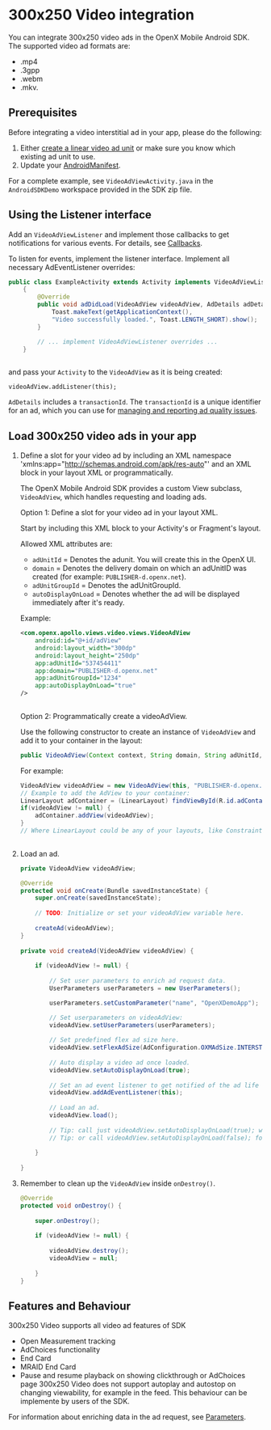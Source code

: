 300x250 Video integration
==============================

You can integrate 300x250 video ads in the OpenX Mobile Android SDK.
The supported video ad formats are:
- .mp4
- .3gpp 
- .webm
- .mkv.

Prerequisites
-------------------------------

Before integrating a video interstitial ad in your app, please do the
following:

1.  Either [create a linear video ad unit](https://docs.openx.com/Content/publishers/inventory-adunits-video-linear.html)
    or make sure you know which existing ad unit to use.
2.  Update your [AndroidManifest](android-sdk-integration.md).

For a complete example, see `VideoAdViewActivity.java` in the
`AndroidSDKDemo` workspace provided in the SDK zip file.

Using the Listener interface
--------------------------------------

Add an `VideoAdViewListener` and implement those callbacks to get
notifications for various events. For details, see
[Callbacks](android-sdk-controller-callbacks.md).

To listen for events, implement the listener interface.
Implement all necessary AdEventListener overrides:

```java
public class ExampleActivity extends Activity implements VideoAdViewListener
    {
        @Override
        public void adDidLoad(VideoAdView videoAdView, AdDetails adDetails) {
            Toast.makeText(getApplicationContext(), 
            "Video successfully loaded.", Toast.LENGTH_SHORT).show();
        }

        // ... implement VideoAdViewListener overrides ...
    }
        
```

and pass your `Activity` to the `VideoAdView` as it is being created:
```
videoAdView.addListener(this);
```
`AdDetails` includes a `transactionId`. The `transactionId` is a unique
identifier for an ad, which you can use for [managing and reporting ad
quality issues](android-sdk-ad-quality.md).

Load 300x250 video ads in your app
------------------------------------

1.  Define a slot for your video ad by including an XML namespace 'xmlns:app="http://schemas.android.com/apk/res-auto"' and an
    XML block in your layout XML or programmatically.

    The OpenX Mobile Android SDK provides a custom View subclass,
    `VideoAdView`, which handles requesting and loading ads.

    Option 1: Define a slot for your video ad in your layout XML.

    Start by including this XML block to your Activity's or Fragment's
    layout.

    Allowed XML attributes are:

    -   `adUnitId` = Denotes the adunit. You will create this in the
        OpenX UI.
    -   `domain` = Denotes the delivery domain on which an adUnitID was
        created (for example: `PUBLISHER-d.openx.net`).
    -   `adUnitGroupId` = Denotes the adUnitGroupId. 
    -   `autoDisplayOnLoad` = Denotes whether the ad will be displayed immediately after it's ready.

    Example:

    ```xml
    <com.openx.apollo.views.video.views.VideoAdView
        android:id="@+id/adView" 
        android:layout_width="300dp"
        android:layout_height="250dp"
        app:adUnitId="537454411"
        app:domain="PUBLISHER-d.openx.net"
        app:adUnitGroupId="1234"
        app:autoDisplayOnLoad="true"
    />
        
    ```

    Option 2: Programmatically create a videoAdView.

    Use the following constructor to create an instance of `VideoAdView` and add it to
    your container in the layout:

    ```java
    public VideoAdView(Context context, String domain, String adUnitId, String adUnitGroupId)
    ```

    For example:

    ``` java
    VideoAdView videoAdView = new VideoAdView(this, "PUBLISHER-d.openx.net", "537454411", "1234");
    // Example to add the AdView to your container:
    LinearLayout adContainer = (LinearLayout) findViewById(R.id.adContainer);
    if(videoAdView != null) {
        adContainer.addView(videoAdView);
    }
    // Where LinearLayout could be any of your layouts, like ConstraintLayout, GridLayout, RelativeLayout, and so on.
        
    ```

2.  Load an ad.

    ```java               
    private VideoAdView videoAdView;

    @Override
    protected void onCreate(Bundle savedInstanceState) {
        super.onCreate(savedInstanceState);
        
        // TODO: Initialize or set your videoAdView variable here.
        
        createAd(videoAdView);
    }
                            
    private void createAd(VideoAdView videoAdView) {
     
        if (videoAdView != null) {
     
            // Set user parameters to enrich ad request data.
            UserParameters userParameters = new UserParameters();

            userParameters.setCustomParameter("name", "OpenXDemoApp");

            // Set userparameters on videoAdView:
            videoAdView.setUserParameters(userParameters);
     
            // Set predefined flex ad size here.
            videoAdView.setFlexAdSize(AdConfiguration.OXMAdSize.INTERSTITIAL_300x250);
     
            // Auto display a video ad once loaded.
            videoAdView.setAutoDisplayOnLoad(true);
     
            // Set an ad event listener to get notified of the ad life cycle.
            videoAdView.addAdEventListener(this);
     
            // Load an ad.
            videoAdView.load();
     
            // Tip: call just videoAdView.setAutoDisplayOnLoad(true); without videoAdView.play();
            // Tip: or call videoAdView.setAutoDisplayOnLoad(false); followed by videoAdView.play();
     
        }
     
    }
    ```

3.  Remember to clean up the `VideoAdView` inside `onDestroy()`.

    ```java
    @Override
    protected void onDestroy() {
                            
        super.onDestroy();
                            
        if (videoAdView != null) {
                            
            videoAdView.destroy();
            videoAdView = null;
                            
        }
    }

Features and Behaviour
------------------------------------
300x250 Video supports all video ad features of SDK
-   Open Measurement tracking
-   AdChoices functionality 
-   End Card 
-   MRAID End Card
-   Pause and resume playback on showing clickthrough or AdChoices page
300x250 Video does not support autoplay and autostop on changing viewability, for example in the feed. This behaviour can be implemente by users of the SDK. 

For information about enriching data in the ad request, see
[Parameters](android-sdk-request-params.md).

